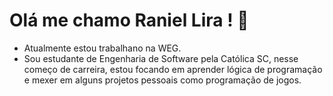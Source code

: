 # Olá me chamo Raniel Lira ! 👋

- Atualmente estou trabalhano na WEG.
- Sou estudante de Engenharia de Software pela Católica SC, nesse começo de carreira, estou focando em aprender lógica de  programação e mexer em alguns projetos pessoais como programação de jogos.

